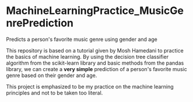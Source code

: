 # MachineLearningPractice_MusicGenrePrediction
Predicts a person's favorite music genre using gender and age

This repository is based on a tutorial given by Mosh Hamedani to practice the basics of machine learning. 
By using the decision tree classifier algorithm from the scikit-learn library and basic methods from the pandas library, we can create a **very simple** prediction of a person's favorite music genre based on their gender and age. 

This project is emphasized to be my practice on the machine learning principles and not to be taken too literal. 
